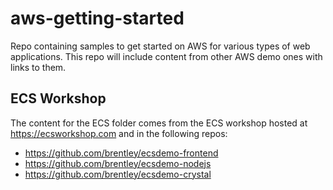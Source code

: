 # aws-getting-started
Repo containing samples to get started on AWS for various types of web applications. This repo will include content from other AWS demo ones with links to them.

## ECS Workshop
The content for the ECS folder comes from the ECS workshop hosted at https://ecsworkshop.com and in the following repos:

* https://github.com/brentley/ecsdemo-frontend
* https://github.com/brentley/ecsdemo-nodejs
* https://github.com/brentley/ecsdemo-crystal